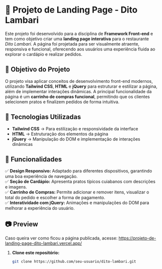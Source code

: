 # 📌 Projeto de Landing Page - Dito Lambari  

Este projeto foi desenvolvido para a disciplina de **Framework Front-end** e tem como objetivo criar uma **landing page interativa** para o restaurante *Dito Lambari*. A página foi projetada para ser visualmente atraente, responsiva e funcional, oferecendo aos usuários uma experiência fluida ao explorar o cardápio e realizar pedidos.  

## 🎯 Objetivo do Projeto  

O projeto visa aplicar conceitos de desenvolvimento front-end modernos, utilizando **Tailwind CSS**, **HTML** e **jQuery** para estruturar e estilizar a página, além de implementar interações dinâmicas. A principal funcionalidade da página é um **carrinho de compras funcional**, permitindo que os clientes selecionem pratos e finalizem pedidos de forma intuitiva.  

## 🚀 Tecnologias Utilizadas  

- **Tailwind CSS** → Para estilização e responsividade da interface  
- **HTML** → Estruturação dos elementos da página  
- **jQuery** → Manipulação do DOM e implementação de interações dinâmicas  

## 📌 Funcionalidades  

✅ **Design Responsivo:** Adaptado para diferentes dispositivos, garantindo uma boa experiência de navegação.  
✅ **Seção de Cardápio:** Apresenta pratos típicos cuiabanos com descrições e imagens.  
✅ **Carrinho de Compras:** Permite adicionar e remover itens, visualizar o total do pedido e escolher a forma de pagamento.  
✅ **Interatividade com jQuery:** Animações e manipulações do DOM para melhorar a experiência do usuário.  

## 📷 Preview  

Caso queira ver como ficou a página publicada, acesse: https://projeto-de-landing-page-dito-lambari.vercel.app/ 

1. **Clone este repositório:**  
   ```bash
   git clone https://github.com/seu-usuario/dito-lambari.git
